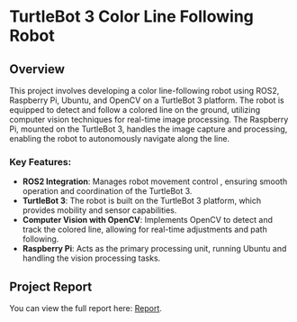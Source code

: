 # TurtleBot 3 Color Line Following Robot

## Overview
This project involves developing a color line-following robot using ROS2, Raspberry Pi, Ubuntu, and OpenCV on a TurtleBot 3 platform. The robot is equipped to detect and follow a colored line on the ground, utilizing computer vision techniques for real-time image processing. The Raspberry Pi, mounted on the TurtleBot 3, handles the image capture and processing, enabling the robot to autonomously navigate along the line.

### Key Features:
- **ROS2 Integration**: Manages robot movement control , ensuring smooth operation and coordination of the TurtleBot 3.
- **TurtleBot 3**: The robot is built on the TurtleBot 3 platform, which provides mobility and sensor capabilities.
- **Computer Vision with OpenCV**: Implements OpenCV to detect and track the colored line, allowing for real-time adjustments and path following.
- **Raspberry Pi**: Acts as the primary processing unit, running Ubuntu and handling the vision processing tasks.

## Project Report
You can view the full report here: [Report](./EG2310_Group_4_G2_Report.pdf).
